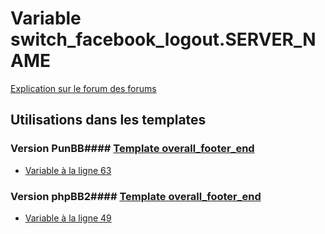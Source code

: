 # Variable switch_facebook_logout.SERVER_NAME
[Explication sur le forum des forums](http://forum.forumactif.com/t294113-listing-des-variables#switch_facebook_logout.SERVER_NAME)
## Utilisations dans les templates
### Version PunBB#### [Template overall_footer_end](punbb/overall_footer_end.md)
* [Variable à la ligne 63](../punbb/overall_footer_end.tpl#L63)
### Version phpBB2#### [Template overall_footer_end](subsilver/overall_footer_end.md)
* [Variable à la ligne 49](../subsilver/overall_footer_end.tpl#L49)